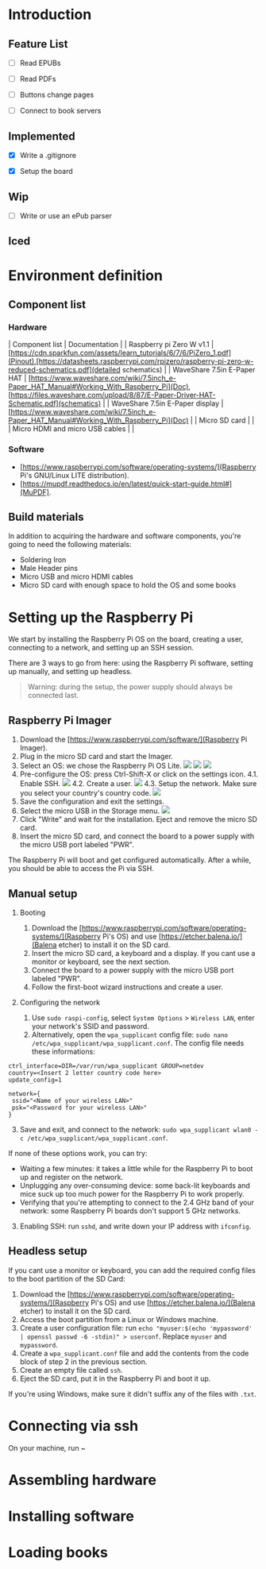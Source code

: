 
# Introduction

## Feature List

- [ ] Read EPUBs
- [ ] Read PDFs
- [ ] Buttons change pages
- [ ] Connect to book servers


## Implemented

- [x] Write a .gitignore
- [x] Setup the board

  
## Wip

- [ ] Write or use an ePub parser

  
## Iced



# Environment definition

## Component list

### Hardware

| Component list                  | Documentation                                                                                                                                                                             |
| Raspberry pi Zero W v1.1        | [https://cdn.sparkfun.com/assets/learn_tutorials/6/7/6/PiZero_1.pdf](Pinout),[https://datasheets.raspberrypi.com/rpizero/raspberry-pi-zero-w-reduced-schematics.pdf](detailed schematics) |
| WaveShare 7.5in E-Paper HAT     | [https://www.waveshare.com/wiki/7.5inch_e-Paper_HAT_Manual#Working_With_Raspberry_Pi](Doc), [https://files.waveshare.com/upload/8/87/E-Paper-Driver-HAT-Schematic.pdf](schematics)        |
| WaveShare 7.5in E-Paper display | [https://www.waveshare.com/wiki/7.5inch_e-Paper_HAT_Manual#Working_With_Raspberry_Pi](Doc)                                                                                                |
| Micro SD card                   |                                                                                                                                                                                           |
| Micro HDMI and micro USB cables |                                                                                                                                                                                           |


### Software

- [https://www.raspberrypi.com/software/operating-systems/](Raspberry Pi's GNU/Linux LITE distribution).
- [https://mupdf.readthedocs.io/en/latest/quick-start-guide.html#](MuPDF).

    
## Build materials

In addition to acquiring the hardware and software components, you're going to need the following materials:
- Soldering Iron
- Male Header pins
- Micro USB and micro HDMI cables
- Micro SD card with enough space to hold the OS and some books


# Setting up the Raspberry Pi

We start by installing the Raspberry Pi OS on the board, creating a user, connecting to a network, and setting up an SSH session.

There are 3 ways to go from here: using the Raspberry Pi software, setting up manually, and setting up headless.

> Warning: during the setup, the power supply should always be connected last.


## Raspberry Pi Imager

1. Download the [https://www.raspberrypi.com/software/](Raspberry Pi Imager).
2. Plug in the micro SD card and start the Imager.
3. Select an OS: we chose the Raspberry Pi OS Lite.
   ![](./images/menu.png)
   ![](./images/os1.png)
   ![](./images/os2.png)
4. Pre-configure the OS: press Ctrl-Shift-X or click on the settings icon.
   4.1. Enable SSH.
   ![](./images/ssh.png)
   4.2. Create a user.
   ![](./images/user.png)
   4.3. Setup the network. Make sure you select your country's country code.
   ![](./images/network.png)
5. Save the configuration and exit the settings.
6. Select the micro USB in the Storage menu.
   ![](./images/menu2.png)
7. Click "Write" and wait for the installation. Eject and remove the micro SD card.
8. Insert the micro SD card, and connect the board to a power supply with the micro USB port labeled "PWR".

The Raspberry Pi will boot and get configured automatically. After a while, you should be able to access the Pi via SSH.


## Manual setup

1. Booting
   1. Download the [https://www.raspberrypi.com/software/operating-systems/](Raspberry Pi's OS) and use [https://etcher.balena.io/](Balena etcher) to install it on the SD card.
   2. Insert the micro SD card, a keyboard and a display. If you cant use a monitor or keyboard, see the next section.
   3. Connect the board to a power supply with the micro USB port labeled "PWR".
   4. Follow the first-boot wizard instructions and create a user.

2. Configuring the network
   1. Use `sudo raspi-config`, select `System Options` > `Wireless LAN`, enter your network's SSID and password.
   2. Alternatively, open the `wpa_supplicant` config file: `sudo nano /etc/wpa_supplicant/wpa_supplicant.conf`. The config file needs these informations:
```
ctrl_interface=DIR=/var/run/wpa_supplicant GROUP=netdev
country=<Insert 2 letter country code here>
update_config=1

network={
 ssid="<Name of your wireless LAN>"
 psk="<Password for your wireless LAN>"
}
```
   3. Save and exit, and connect to the network: `sudo wpa_supplicant wlan0 -c /etc/wpa_supplicant/wpa_supplicant.conf`.

If none of these options work, you can try:
   - Waiting a few minutes: it takes a little while for the Raspberry Pi to boot up and register on the network.
   - Unplugging any over-consuming device: some back-lit keyboards and mice suck up too much power for the Raspberry Pi to work properly.
   - Verifying that you're attempting to connect to the 2.4 GHz band of your network: some Raspberry Pi boards don't support 5 GHz networks.

3. Enabling SSH: run `sshd`, and write down your IP address with `ifconfig`.


## Headless setup

If you cant use a monitor or keyboard, you can add the required config files to the boot partition of the SD Card:


1. Download the [https://www.raspberrypi.com/software/operating-systems/](Raspberry Pi's OS) and use [https://etcher.balena.io/](Balena etcher) to install it on the SD card.
2. Access the boot partition from a Linux or Windows machine.
3. Create a user configuration file: run `echo "myuser:$(echo 'mypassword' | openssl passwd -6 -stdin)" > userconf`. Replace `myuser` and `mypassword`.
4. Create a `wpa_supplicant.conf` file and add the contents from the code block of step 2 in the previous section.
5. Create an empty file called `ssh`.
6. Eject the SD card, put it in the Raspberry Pi and boot it up.

If you're using Windows, make sure it didn't suffix any of the files with `.txt`.


# Connecting via ssh

On your machine, run ~


     
# Assembling hardware



# Installing software



# Loading books


